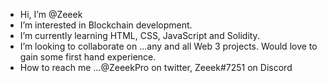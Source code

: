 -  Hi, I’m @Zeeek
-  I’m interested in Blockchain development.
-  I’m currently learning HTML, CSS, JavaScript and Solidity. 
-  I’m looking to collaborate on ...any and all Web 3 projects. Would love to gain some first hand experience. 
-  How to reach me ...@ZeeekPro on twitter, Zeeek#7251 on Discord 
